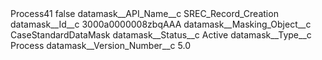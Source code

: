 <?xml version="1.0" encoding="UTF-8"?>
<CustomMetadata xmlns="http://soap.sforce.com/2006/04/metadata" xmlns:xsi="http://www.w3.org/2001/XMLSchema-instance" xmlns:xsd="http://www.w3.org/2001/XMLSchema">
    <label>Process41</label>
    <protected>false</protected>
    <values>
        <field>datamask__API_Name__c</field>
        <value xsi:type="xsd:string">SREC_Record_Creation</value>
    </values>
    <values>
        <field>datamask__Id__c</field>
        <value xsi:type="xsd:string">3000a0000008zbqAAA</value>
    </values>
    <values>
        <field>datamask__Masking_Object__c</field>
        <value xsi:type="xsd:string">CaseStandardDataMask</value>
    </values>
    <values>
        <field>datamask__Status__c</field>
        <value xsi:type="xsd:string">Active</value>
    </values>
    <values>
        <field>datamask__Type__c</field>
        <value xsi:type="xsd:string">Process</value>
    </values>
    <values>
        <field>datamask__Version_Number__c</field>
        <value xsi:type="xsd:double">5.0</value>
    </values>
</CustomMetadata>
